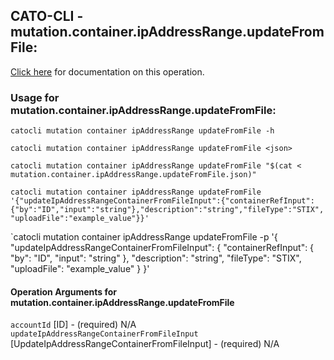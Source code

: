 
## CATO-CLI - mutation.container.ipAddressRange.updateFromFile:
[Click here](https://api.catonetworks.com/documentation/#mutation-mutation.container.ipAddressRange.updateFromFile) for documentation on this operation.

### Usage for mutation.container.ipAddressRange.updateFromFile:

`catocli mutation container ipAddressRange updateFromFile -h`

`catocli mutation container ipAddressRange updateFromFile <json>`

`catocli mutation container ipAddressRange updateFromFile "$(cat < mutation.container.ipAddressRange.updateFromFile.json)"`

`catocli mutation container ipAddressRange updateFromFile '{"updateIpAddressRangeContainerFromFileInput":{"containerRefInput":{"by":"ID","input":"string"},"description":"string","fileType":"STIX","uploadFile":"example_value"}}'`

`catocli mutation container ipAddressRange updateFromFile -p '{
    "updateIpAddressRangeContainerFromFileInput": {
        "containerRefInput": {
            "by": "ID",
            "input": "string"
        },
        "description": "string",
        "fileType": "STIX",
        "uploadFile": "example_value"
    }
}'


#### Operation Arguments for mutation.container.ipAddressRange.updateFromFile ####

`accountId` [ID] - (required) N/A    
`updateIpAddressRangeContainerFromFileInput` [UpdateIpAddressRangeContainerFromFileInput] - (required) N/A    

